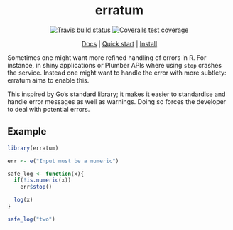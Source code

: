 <div align="center">

# erratum

<!-- badges: start -->
[![Travis build status](https://travis-ci.com/devOpifex/erratum.svg?branch=master)](https://travis-ci.com/devOpifex/erratum)
[![Coveralls test coverage](https://coveralls.io/repos/github/devOpifex/erratum/badge.svg)](https://coveralls.io/github/devOpifex/erratum)
<!-- badges: end -->

[Docs](https://erratum.opifex.org) | [Quick start](https://erratum.opifex.org/guide/get-started.html) | [Install](https://erratum.opifex.org/guide/installation.html)

</div>

Sometimes one might want more refined handling of errors in R. For
instance, in shiny applications or Plumber APIs where using `stop`
crashes the service. Instead one might want to handle the error with
more subtlety: erratum aims to enable this.

This inspired by Go’s standard library; it makes it easier to
standardise and handle error messages as well as warnings. Doing so
forces the developer to deal with potential errors.

## Example

```r
library(erratum)

err <- e("Input must be a numeric")

safe_log <- function(x){
  if(!is.numeric(x))
    err$stop()

  log(x)
}

safe_log("two")
```
